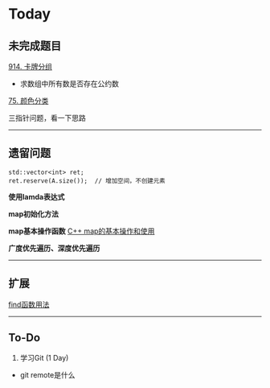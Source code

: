 # Today



## 未完成题目

[914. 卡牌分组](https://leetcode-cn.com/problems/x-of-a-kind-in-a-deck-of-cards/)

* 求数组中所有数是否存在公约数

[75. 颜色分类](https://leetcode-cn.com/problems/sort-colors/)

三指针问题，看一下思路



***

## 遗留问题

```
std::vector<int> ret;
ret.reserve(A.size());  // 增加空间，不创建元素
```



**使用lamda表达式**

**map初始化方法**

**map基本操作函数**  [C++ map的基本操作和使用](https://www.cnblogs.com/hailexuexi/archive/2012/04/10/2440209.html)

**广度优先遍历、深度优先遍历**



***

## 扩展

[find函数用法](https://blog.csdn.net/flyyufenfei/article/details/65438665)



***

## To-Do

1. 学习Git (1 Day)

* git remote是什么

